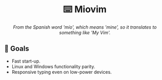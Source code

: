 <h1 align="center" >⌨️ Miovim</h1>

<p align="center">
    <i>
        From the Spanish word 'mío', which means 'mine', so it translates to
        something like 'My Vim'.
    </i>
</p>

## 🚩 Goals

- Fast start-up.
- Linux and Windows functionality parity.
- Responsive typing even on low-power devices.
